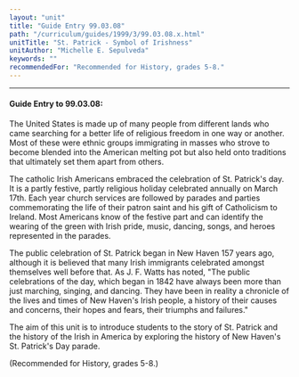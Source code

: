 ```yaml
---
layout: "unit"
title: "Guide Entry 99.03.08"
path: "/curriculum/guides/1999/3/99.03.08.x.html"
unitTitle: "St. Patrick - Symbol of Irishness"
unitAuthor: "Michelle E. Sepulveda"
keywords: ""
recommendedFor: "Recommended for History, grades 5-8."
---
```

<body>
<hr/>
 <h4>
  Guide Entry to 99.03.08:
 </h4>
 The United States is made up of many people from different lands who came searching for a better life of religious freedom in one way or another.  Most of these were ethnic groups immigrating in masses who strove to become blended into the American melting pot but also held onto traditions that ultimately set them apart from others.
<p>
  The catholic Irish Americans embraced the celebration of St. Patrick's day.  It is a partly festive, partly religious holiday celebrated annually on March 17th.  Each year church services are followed by parades and parties commemorating the life of their patron saint and his gift of Catholicism to Ireland.  Most Americans know of the festive part and can identify the wearing of the green with Irish pride, music, dancing, songs, and heroes represented in the parades.
 </p>
<p>
  The public celebration of St. Patrick began in New Haven 157 years ago, although it is believed that many Irish immigrants celebrated amongst themselves well before that.  As J. F. Watts has noted, "The public celebrations of the day, which began in 1842 have always been more than just marching, singing, and dancing. They have been in reality a chronicle of the lives and times of New Haven's Irish people, a history of their causes and concerns, their hopes and fears, their triumphs and failures."
 </p>
 <p>
  The aim of this unit is to introduce students to the story of St. Patrick and the history of the Irish in America by exploring the history of New Haven's St. Patrick's Day parade.
 </p>
<p>
  (Recommended for History, grades 5-8.)
 </p>


</body>